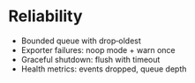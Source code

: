 # Reliability

- Bounded queue with drop‑oldest
- Exporter failures: noop mode + warn once
- Graceful shutdown: flush with timeout
- Health metrics: events dropped, queue depth
